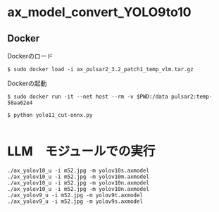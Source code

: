 # ax_model_convert_YOLO9to10


## Docker

Dockerのロード

```
$ sudo docker load -i ax_pulsar2_3.2_patch1_temp_vlm.tar.gz
```

Dockerの起動
```
$ sudo docker run -it --net host --rm -v $PWD:/data pulsar2:temp-58aa62e4
```


```
$ python yolo11_cut-onnx.py


```


# LLM　モジュールでの実行

```
./ax_yolov10_u -i m52.jpg -m yolov10s.axmodel
./ax_yolov10_u -i m52.jpg -m yolov10m.axmodel
./ax_yolov10_u -i m52.jpg -m yolov10n.axmodel
./ax_yolov10_u -i m52.jpg -m yolov10n.axmodel
./ax_yolov9_u -i m52.jpg -m yolov9t.axmodel
./ax_yolov9_u -i m52.jpg -m yolov9s.axmodel
```
